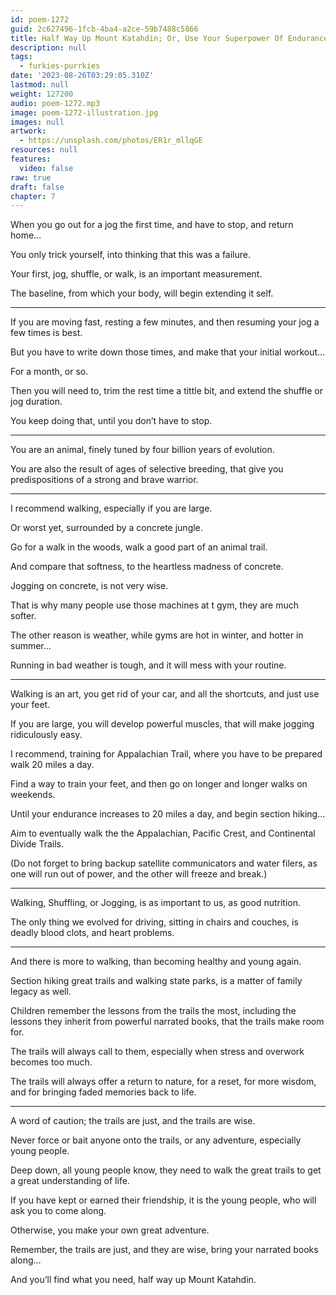 ```yaml
---
id: poem-1272
guid: 2c627496-1fcb-4ba4-a2ce-59b7488c5866
title: Half Way Up Mount Katahdin; Or, Use Your Superpower Of Endurance
description: null
tags:
  - furkies-purrkies
date: '2023-08-26T03:29:05.310Z'
lastmod: null
weight: 127200
audio: poem-1272.mp3
image: poem-1272-illustration.jpg
images: null
artwork:
  - https://unsplash.com/photos/ER1r_mllqGE
resources: null
features:
  video: false
raw: true
draft: false
chapter: 7
---
```


When you go out for a jog the first time,
and have to stop, and return home…

You only trick yourself,
into thinking that this was a failure.

Your first, jog, shuffle, or walk,
is an important measurement.

The baseline, from which your body,
will begin extending it self.

---

If you are moving fast, resting a few minutes,
and then resuming your jog a few times is best.

But you have to write down those times,
and make that your initial workout…

For a month,
or so.

Then you will need to, trim the rest time a tittle bit,
and extend the shuffle or jog duration.

You keep doing that,
until you don’t have to stop.

---

You are an animal,
finely tuned by four billion years of evolution.

You are also the result of ages of selective breeding,
that give you predispositions of a strong and brave warrior.

---

I recommend walking,
especially if you are large.

Or worst yet,
surrounded by a concrete jungle.

Go for a walk in the woods,
walk a good part of an animal trail.

And compare that softness,
to the heartless madness of concrete.

Jogging on concrete,
is not very wise.

That is why many people use those machines at t gym,
they are much softer.

The other reason is weather,
while gyms are hot in winter, and hotter in summer...

Running in bad weather is tough,
and it will mess with your routine.

---

Walking is an art, you get rid of your car,
and all the shortcuts, and just use your feet.

If you are large, you will develop powerful muscles,
that will make jogging ridiculously easy.

I recommend, training for Appalachian Trail,
where you have to be prepared walk 20 miles a day.

Find a way to train your feet,
and then go on longer and longer walks on weekends.

Until your endurance increases to 20 miles a day,
and begin section hiking…

Aim to eventually walk the the Appalachian,
Pacific Crest, and Continental Divide Trails.

(Do not forget to bring backup satellite communicators and water filers,
as one will run out of power, and the other will freeze and break.)

---

Walking, Shuffling, or Jogging,
is as important to us, as good nutrition.

The only thing we evolved for driving, sitting in chairs and couches,
is deadly blood clots, and heart problems.

---

And there is more to walking,
than becoming healthy and young again.

Section hiking great trails and walking state parks,
is a matter of family legacy as well.

Children remember the lessons from the trails the most,
including the lessons they inherit from powerful narrated books, that the trails make room for.

The trails will always call to them,
especially when stress and overwork becomes too much.

The trails will always offer a return to nature,
for a reset, for more wisdom, and for bringing faded memories back to life.

---

A word of caution;
the trails are just, and the trails are wise.

Never force or bait anyone onto the trails, or any adventure,
especially young people.

Deep down, all young people know,
they need to walk the great trails to get a great understanding of life.

If you have kept or earned their friendship,
it is the young people, who will ask you to come along.

Otherwise,
you make your own great adventure.

Remember, the trails are just, and they are wise,
bring your narrated books along…

And you’ll find what you need,
half way up Mount Katahdin.
